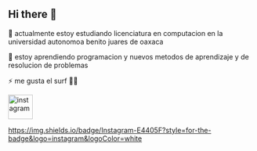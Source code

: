 ## Hi there 👋
🔭 actualmente estoy estudiando licenciatura en computacion en la universidad autonomoa benito juares de oaxaca 

🌱 estoy aprendiendo programacion y nuevos metodos de aprendizaje y de resolucion de problemas 

⚡ me gusta el surf 🤙🏼

<a href="https://www.instagram.com/nishant.jangir.1010/" target="blank"><img align="center" src="https://user-images.githubusercontent.com/88904952/234981169-2dd1e58f-4b7e-468c-8213-034ba62156c3.png" alt="instagram" height="50" width="50" /></a>

https://img.shields.io/badge/Instagram-E4405F?style=for-the-badge&logo=instagram&logoColor=white

